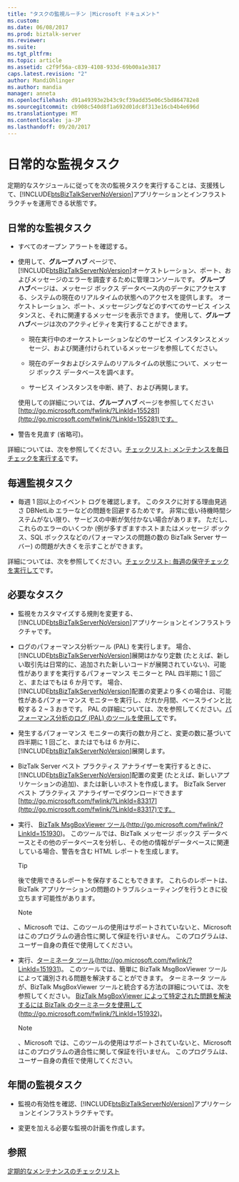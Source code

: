 ```yaml
---
title: "タスクの監視ルーチン |Microsoft ドキュメント"
ms.custom: 
ms.date: 06/08/2017
ms.prod: biztalk-server
ms.reviewer: 
ms.suite: 
ms.tgt_pltfrm: 
ms.topic: article
ms.assetid: c2f9f56a-c839-4108-933d-69b00a1e3817
caps.latest.revision: "2"
author: MandiOhlinger
ms.author: mandia
manager: anneta
ms.openlocfilehash: d91a49393e2b43c9cf39add35e06c5bd864782e8
ms.sourcegitcommit: cb908c540d8f1a692d01dc8f313e16cb4b4e696d
ms.translationtype: MT
ms.contentlocale: ja-JP
ms.lasthandoff: 09/20/2017
---
```

# <a name="routine-monitoring-tasks"></a>日常的な監視タスク
定期的なスケジュールに従ってを次の監視タスクを実行することは、支援残して、[!INCLUDE[btsBizTalkServerNoVersion](../includes/btsbiztalkservernoversion-md.md)]アプリケーションとインフラストラクチャを運用できる状態です。  
  
## <a name="daily-monitoring-tasks"></a>日常的な監視タスク  
  
-   すべてのオープン アラートを確認する。  
  
-   使用して、**グループ ハブ** ページで、[!INCLUDE[btsBizTalkServerNoVersion](../includes/btsbiztalkservernoversion-md.md)]オーケストレーション、ポート、およびメッセージのエラーを調査するために管理コンソールです。 **グループ ハブ**ページは、メッセージ ボックス データベース内のデータにアクセスする、システムの現在のリアルタイムの状態へのアクセスを提供します。 オーケストレーション、ポート、メッセージングなどのすべてのサービス インスタンスと、それに関連するメッセージを表示できます。 使用して、**グループ ハブ**ページは次のアクティビティを実行することができます。  
  
    -   現在実行中のオーケストレーションなどのサービス インスタンスとメッセージ、および関連付けられているメッセージを参照してください。  
  
    -   現在のデータおよびシステムのリアルタイムの状態について、メッセージ ボックス データベースを調べます。  
  
    -   サービス インスタンスを中断、終了、および再開します。  
  
     使用しての詳細については、**グループ ハブ** ページを参照してください[http://go.microsoft.com/fwlink/?LinkId=155281](http://go.microsoft.com/fwlink/?LinkId=155281)です。  
  
-   警告を見直す (省略可)。  
  
 詳細については、次を参照してください。[チェックリスト: メンテナンスを毎日チェックを実行する](../technical-guides/checklist-performing-daily-maintenance-checks.md)です。  
  
## <a name="weekly-monitoring-tasks"></a>毎週監視タスク  
  
-   毎週 1 回以上のイベント ログを確認します。 このタスクに対する理由見逃さ DBNetLib エラーなどの問題を回避するためです。 非常に低い待機時間システムがない限り、サービスの中断が気付かない場合があります。 ただし、これらのエラーのいくつか (例が多すぎますホストまたはメッセージ ボックス、SQL ボックスなどのパフォーマンスの問題の数の BizTalk Server サーバー) の問題が大きくを示すことができます。  
  
 詳細については、次を参照してください。[チェックリスト: 毎週の保守チェックを実行して](../technical-guides/checklist-performing-weekly-maintenance-checks.md)です。  
  
## <a name="as-needed-tasks"></a>必要なタスク  
  
-   監視をカスタマイズする規則を変更する、[!INCLUDE[btsBizTalkServerNoVersion](../includes/btsbiztalkservernoversion-md.md)]アプリケーションとインフラストラクチャです。  
  
-   ログのパフォーマンス分析ツール (PAL) を実行します。 場合、[!INCLUDE[btsBizTalkServerNoVersion](../includes/btsbiztalkservernoversion-md.md)]展開はかなり定数 (たとえば、新しい取引先は日常的に、追加された新しいコードが展開されていない)、可能性がありますを実行するパフォーマンス モニターと PAL 四半期に 1 回ごと、またはでもは 6 か月です。 場合、[!INCLUDE[btsBizTalkServerNoVersion](../includes/btsbiztalkservernoversion-md.md)]配置の変更より多くの場合は、可能性があるパフォーマンス モニターを実行し、だれか月間、ベースラインと比較する 2 ~ 3 おきです。 PAL の詳細については、次を参照してください。[パフォーマンス分析のログ (PAL) のツールを使用して](../technical-guides/using-the-performance-analysis-of-logs-pal-tool.md)です。  
  
-   発生するパフォーマンス モニターの実行の数か月ごと、変更の数に基づいて四半期に 1 回ごと、またはでもは 6 か月に、[!INCLUDE[btsBizTalkServerNoVersion](../includes/btsbiztalkservernoversion-md.md)]展開します。  
  
-   BizTalk Server ベスト プラクティス アナライザーを実行するときに、[!INCLUDE[btsBizTalkServerNoVersion](../includes/btsbiztalkservernoversion-md.md)]配置の変更 (たとえば、新しいアプリケーションの追加)、または新しいホストを作成します。 BizTalk Server ベスト プラクティス アナライザーでダウンロードできます[http://go.microsoft.com/fwlink/?LinkId=83317](http://go.microsoft.com/fwlink/?LinkId=83317)です。  
  
-   実行、 [BizTalk MsgBoxViewer ツール](http://go.microsoft.com/fwlink/?LinkId=151930)(http://go.microsoft.com/fwlink/?LinkId=151930)。 このツールでは、BizTalk メッセージ ボックス データベースとその他のデータベースを分析し、その他の情報がデータベースに関連している場合、警告を含む HTML レポートを生成します。  
  
    > [!TIP]  
    >  後で使用できるレポートを保存することもできます。 これらのレポートは、BizTalk アプリケーションの問題のトラブルシューティングを行うときに役立ちます可能性があります。  
  
    > [!NOTE]  
    >  、Microsoft では、このツールの使用はサポートされていないと、Microsoft はこのプログラムの適合性に関して保証を行いません。 このプログラムは、ユーザー自身の責任で使用してください。  
  
-   実行、[ターミネータ ツール](http://go.microsoft.com/fwlink/?LinkId=151931)(http://go.microsoft.com/fwlink/?LinkId=151931)。 このツールでは、簡単に BizTalk MsgBoxViewer ツールによって識別される問題を解決することができます。 ターミネータ ツールが、BizTalk MsgBoxViewer ツールと統合する方法の詳細については、次を参照してください。 [BizTalk MsgBoxViewer によって特定された問題を解決するには BizTalk のターミネータを使用して](http://go.microsoft.com/fwlink/?LinkId=151932)(http://go.microsoft.com/fwlink/?LinkId=151932)。  
  
    > [!NOTE]  
    >  、Microsoft では、このツールの使用はサポートされていないと、Microsoft はこのプログラムの適合性に関して保証を行いません。 このプログラムは、ユーザー自身の責任で使用してください。  
  
## <a name="annual-monitoring-tasks"></a>年間の監視タスク  
  
-   監視の有効性を確認、[!INCLUDE[btsBizTalkServerNoVersion](../includes/btsbiztalkservernoversion-md.md)]アプリケーションとインフラストラクチャです。  
  
-   変更を加える必要な監視の計画を作成します。  
  
## <a name="see-also"></a>参照  
 [定期的なメンテナンスのチェックリスト](../technical-guides/routine-maintenance-checklists.md)